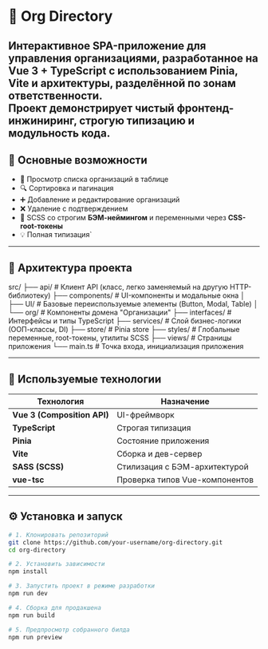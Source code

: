 # 📘 Org Directory

Интерактивное **SPA-приложение для управления организациями**, разработанное на **Vue 3 + TypeScript** с использованием **Pinia**, **Vite** и архитектуры, разделённой по зонам ответственности.  
Проект демонстрирует чистый фронтенд-инжиниринг, строгую типизацию и модульность кода.
---

## 🚀 Основные возможности

- 📄 Просмотр списка организаций в таблице  
- 🔍 Сортировка и пагинация  
- ➕ Добавление и редактирование организаций  
- ❌ Удаление с подтверждением  
- 🎨 SCSS со строгим **БЭМ-неймингом** и переменными через **CSS-root-токены**  
- 💡 Полная типизация`

---

## 🧠 Архитектура проекта

src/
├── api/ # Клиент API (класс, легко заменяемый на другую HTTP-библиотеку)
├── components/ # UI-компоненты и модальные окна
│ ├── UI/ # Базовые переиспользуемые элементы (Button, Modal, Table)
│ └── org/ # Компоненты домена "Организации"
├── interfaces/ # Интерфейсы и типы TypeScript
├── services/ # Слой бизнес-логики (ООП-классы, DI)
├── store/ # Pinia store
├── styles/ # Глобальные переменные, root-токены, утилиты SCSS
├── views/ # Страницы приложения
└── main.ts # Точка входа, инициализация приложения

---

## 🧩 Используемые технологии

| Технология | Назначение |
|-------------|-------------|
| **Vue 3 (Composition API)** | UI-фреймворк |
| **TypeScript** | Строгая типизация |
| **Pinia** | Состояние приложения |
| **Vite** | Сборка и дев-сервер |
| **SASS (SCSS)** | Стилизация с БЭМ-архитектурой |
| **vue-tsc** | Проверка типов Vue-компонентов |

---

## ⚙️ Установка и запуск

```bash
# 1. Клонировать репозиторий
git clone https://github.com/your-username/org-directory.git
cd org-directory

# 2. Установить зависимости
npm install

# 3. Запустить проект в режиме разработки
npm run dev

# 4. Сборка для продакшена
npm run build

# 5. Предпросмотр собранного билда
npm run preview
